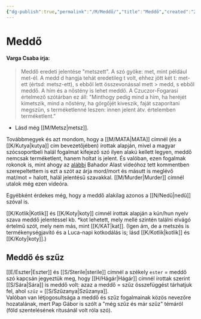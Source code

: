 ```yaml
---
{"dg-publish":true,"permalink":"/M/Meddő/","title":"Meddő","created":"2023-11-09T03:28","updated":"2024-02-02T03:26"}
---
```



# Meddő

#### Varga Csaba írja:

> Meddő eredeti jelentése "metszett". A szó gyöke: met, mint például met-él. A medd d hangja tehát eredetileg t volt, ehhez jött két t: met-ett (értsd: metsz-ett), s ebből lett összevonással mett > medd, s ebből meddő. A hím és a nőstény is lehet meddő. A Czuczor-Fogarasi értelmező szótárban ez áll: "Minthogy pedig mind a hím, ha heréjét kimetszik, mind a nőstény, ha görgőjét kiveszik, faját szaporítani megszün, s terméketlenné leszen: innen jelent átv. értelemben terméketlent."  
- Lásd még [[M/Metsz\|metsz]].  

Továbbmegyek és azt mondom, hogy a [[M/MATA\|MATA]] címnél (és a [[K/Kutya\|kutya]] cím bevezetőjében) írottak alapján, mivel a magyar szócsoportbeli halál fogalmat kifejező szó ilyen alakú kellett legyen, meddő nemcsak terméketlent, hanem holtat is jelent. És valóban, ezen fogalmak rokonok is, mint ahogy az [alábbi](https://youtu.be/sn6B0HdKuAo) Bahador Alast videóhoz tett kommentben szerepeltettem is ezt a szót az árja mord/mort és másutt is meglévő mat/mot = halott, halál jelentésű szavakkal. [[M/Murder\|Murder]] címnél utalok még ezen videóra.  

Egyébként érdekes még, hogy a meddő alakilag azonos a [[N/Nedű\|nedű]] szóval is.  

[[K/Kotlik\|Kotlik]] és [[K/Koty\|koty]] címnél írottak alapján a kún/hun nyelv szava meddő jelentéssel kb. \*kot lehetett, mely mellé szintén találni elvágó értelmű szót, mely nem más, mint [[K/KAT\|kat]]. (Igen ám, de a metszés is termékenységjavító és a Luca-napi kotkodálás is; lásd [[K/Kotlik\|kotlik]] és [[K/Koty\|koty]].)  

## Meddő és szűz

[[E/Eszter\|Eszter]] és [[S/Sterile\|sterile]] címnél a székely `ester` = meddő szó kapcsán jegyeztük meg, hogy [[H/Hágár\|Hágár]] címnél írottak szerint [[S/Sára\|Sára]] is meddő volt: azaz a meddő = szűz összefüggést tárhatjuk fel, ahol `szűz` = [[S/Szűzanya\|Szűzanya]].  
Valóban van létjogosultsága a meddő és szűz fogalmainak közös nevezőre hozatalának, mert Pap Gábor is szólt a "még szűz és már szűz" témáról (föld szentelésének rítusánál volt róla szó).  